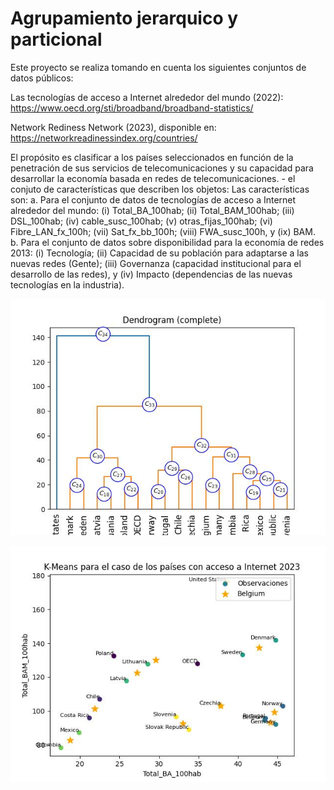 # Agrupamiento jerarquico y particional 

Este proyecto se realiza tomando en cuenta los siguientes conjuntos de datos públicos:

Las tecnologías de acceso a Internet alrededor del mundo (2022): https://www.oecd.org/sti/broadband/broadband-statistics/

Network Rediness Network (2023), disponible en: https://networkreadinessindex.org/countries/

El propósito es clasificar a los países seleccionados en función de la penetración de sus servicios de telecomunicaciones y su capacidad para desarrollar la economía basada en redes de telecomunicaciones. - el conjuto de características que describen los objetos: Las características son: a. Para el conjunto de datos de tecnologías de acceso a Internet alrededor del mundo: (i) Total_BA_100hab; (ii) Total_BAM_100hab; (iii) DSL_100hab; (iv) cable_susc_100hab; (v) otras_fijas_100hab; (vi) Fibre_LAN_fx_100h; (vii) Sat_fx_bb_100h; (viii) FWA_susc_100h, y (ix) BAM. b. Para el conjunto de datos sobre disponibilidad para la economía de redes 2013: (i) Tecnología; (ii) Capacidad de su población para adaptarse a las nuevas redes (Gente); (iii) Governanza (capacidad institucional para el desarrollo de las redes), y (iv) Impacto (dependencias de las nuevas tecnologías en la industria).

![Muestra](https://github.com/RodGuarneros/herarchical_partitional_clustering/blob/main/dendrograma_rediness_index.jpg)

![kmeans](https://github.com/RodGuarneros/herarchical_partitional_clustering/blob/main/kmeans.jpg)
